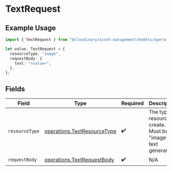 # TextRequest

## Example Usage

```typescript
import { TextRequest } from "@cloudinary/asset-management/models/operations";

let value: TextRequest = {
  resourceType: "image",
  requestBody: {
    text: "<value>",
  },
};
```

## Fields

| Field                                                                      | Type                                                                       | Required                                                                   | Description                                                                |
| -------------------------------------------------------------------------- | -------------------------------------------------------------------------- | -------------------------------------------------------------------------- | -------------------------------------------------------------------------- |
| `resourceType`                                                             | [operations.TextResourceType](../../models/operations/textresourcetype.md) | :heavy_check_mark:                                                         | The type of resource to create. Must be "image" for text generation.       |
| `requestBody`                                                              | [operations.TextRequestBody](../../models/operations/textrequestbody.md)   | :heavy_check_mark:                                                         | N/A                                                                        |